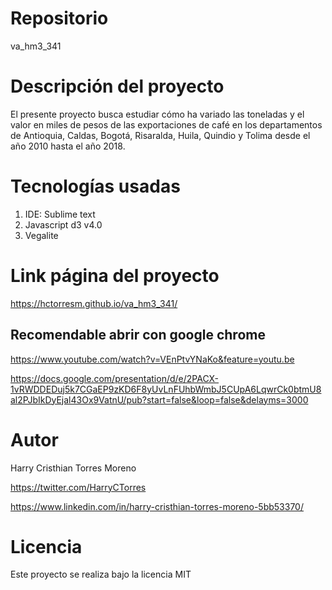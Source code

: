 # Repositorio
va_hm3_341

# Descripción del proyecto
El presente proyecto busca estudiar cómo ha variado las toneladas y el valor en miles de pesos de las exportaciones de café en los departamentos de Antioquia, Caldas, Bogotá, Risaralda, Huila, Quindio y Tolima desde el año 2010 hasta el año 2018.

# Tecnologías usadas 
1. IDE: Sublime text
2. Javascript d3 v4.0
3. Vegalite


# Link página del proyecto
https://hctorresm.github.io/va_hm3_341/

## Recomendable abrir con google chrome

https://www.youtube.com/watch?v=VEnPtvYNaKo&feature=youtu.be

https://docs.google.com/presentation/d/e/2PACX-1vRWDDEDuj5k7CGaEP9zKD6F8yUvLnFUhbWmbJ5CUpA6LqwrCk0btmU8al2PJbIkDyEjal43Ox9VatnU/pub?start=false&loop=false&delayms=3000

# Autor
Harry Cristhian Torres Moreno

https://twitter.com/HarryCTorres

https://www.linkedin.com/in/harry-cristhian-torres-moreno-5bb53370/

# Licencia
Este proyecto se realiza bajo la licencia MIT
